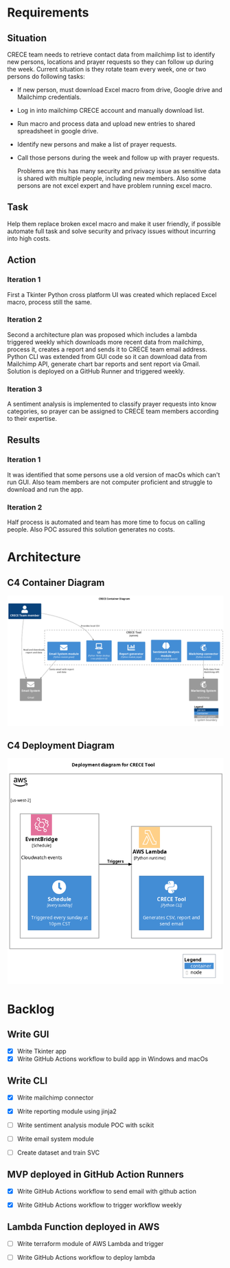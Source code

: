 # Requirements

## Situation

CRECE team needs to retrieve contact data from mailchimp list to identify new persons, locations and prayer requests so they can follow up during the week.
Current situation is they rotate team every week, one or two persons do following tasks:

-   If new person, must download Excel macro from drive, Google drive and Mailchimp credentials.
-   Log in into mailchimp CRECE account and manually download list.
-   Run macro and process data and upload new entries to shared spreadsheet in google drive.
-   Identify new persons and make a list of prayer requests.
-   Call those persons during the week and follow up with prayer requests.
    
    Problems are this has many security and privacy issue as sensitive data is shared with multiple people, including new members.
    Also some persons are not excel expert and have problem running excel macro.

## Task

Help them replace broken excel macro and make it user friendly, if possible automate full task and solve security and privacy issues without incurring into high costs.

## Action

### Iteration 1

First a Tkinter Python cross platform UI was created which replaced Excel macro, process still the same.

### Iteration 2

Second a architecture plan was proposed which includes a lambda triggered weekly which downloads more recent data from mailchimp, process it, creates a report and sends it to CRECE team email address.
Python CLI was extended from GUI code so it can download data from Mailchimp API, generate chart bar reports and sent report via Gmail. Solution is deployed on a GitHub Runner and triggered weekly.

### Iteration 3

A sentiment analysis is implemented to classify prayer requests into know categories, so prayer can be assigned to CRECE team members according to their expertise.

## Results

### Iteration 1

It was identified that some persons use a old version of macOs which can't run GUI. Also team members are not computer proficient and struggle to download and run the app.

### Iteration 2

Half process is automated and team has more time to focus on calling people. Also POC assured this solution generates no costs.

# Architecture

## C4 Container Diagram

![img](architecture.png)

## C4 Deployment Diagram

![img](deployment.png)

# Backlog

## Write GUI

-   [X] Write Tkinter app
-   [X] Write GitHub Actions workflow to build app in Windows and macOs

## Write CLI

-   [X] Write mailchimp connector

-   [X] Write reporting module using jinja2

-   [ ] Write sentiment analysis module POC with scikit

-   [ ] Write email system module

-   [ ] Create dataset and train SVC

## MVP deployed in GitHub Action Runners

-   [X] Write GitHub Actions workflow to send email with github action

-   [X] Write GitHub Actions workflow to trigger workflow weekly

## Lambda Function deployed in AWS

-   [ ] Write terraform module of AWS Lambda and trigger

-   [ ] Write GitHub Actions workflow to deploy lambda
